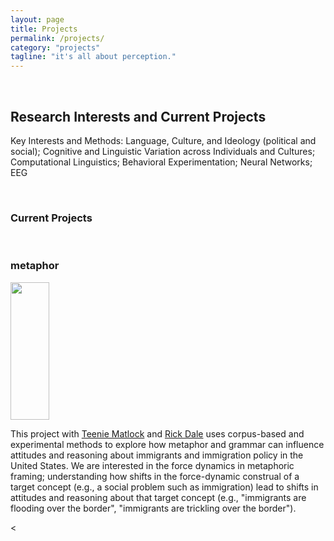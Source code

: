 ```yaml
---
layout: page
title: Projects
permalink: /projects/
category: "projects"
tagline: "it's all about perception."
---
```


<br>

<h2>Research Interests and Current Projects</h2>

<p>Key Interests and Methods: Language, Culture, and Ideology (political and social); Cognitive and Linguistic Variation across Individuals and Cultures; Computational Linguistics; Behavioral Experimentation; Neural Networks; EEG</p>
<br>
<h3>Current Projects</h3>
<br>
<h3>metaphor</h3>
<div layout="row" layout-sm="column">
<img class="imageclass" src="https://i.pinimg.com/736x/a6/a5/cc/a6a5cc35323fcfc8634765e96c2f00a8--mexican-american-political-news.jpg" width="35%" height="220"/> <!-- https://3.bp.blogspot.com/-yv27pVFE8B8/V4FmnYhTUKI/AAAAAAAAymY/lS0OLIWl6EsPpbNLNX2kduMuu5nVnn38wCKgB/s1600/similes%2B14.png, https://mortenkamp.files.wordpress.com/2013/03/sports-metaphors-in-hr.gif -->
<br />
<div>
<p>This project with <a href="http://teeniematlock.com/">Teenie Matlock</a> and
          <a href="http://rdale.bol.ucla.edu/">Rick Dale</a> uses corpus-based and experimental
          methods to explore how metaphor and grammar can influence attitudes and reasoning
          about immigrants and immigration policy in the United States. We are
          interested in the force dynamics in metaphoric framing; understanding how shifts in the force-dynamic construal of a
          target concept (e.g., a social problem such as immigration) lead to shifts in attitudes and reasoning about
          that target concept (e.g., "immigrants are flooding over the border", "immigrants are trickling over the border").
          </p>
<